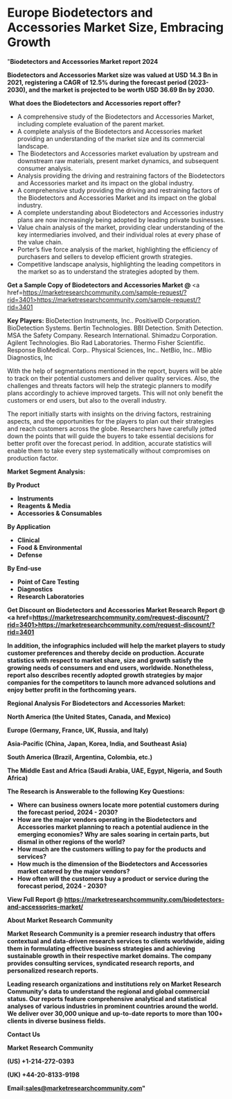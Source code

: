 # Europe Biodetectors and Accessories Market Size, Embracing Growth
"<strong>Biodetectors and Accessories Market report 2024</strong>

<strong>Biodetectors and Accessories Market size was valued at USD 14.3 Bn in 2021, registering a CAGR of 12.5% during the forecast period (2023-2030), and the market is projected to be worth USD 36.69 Bn by 2030.</strong>

 <strong><b>What does the Biodetectors and Accessories report offer?</b></strong>
<ul>
  <li>A comprehensive study of the Biodetectors and Accessories Market, including complete evaluation of the parent market.</li>
  <li>A complete analysis of the Biodetectors and Accessories market providing an understanding of the market size and its commercial landscape.</li>
  <li>The Biodetectors and Accessories market evaluation by upstream and downstream raw materials, present market dynamics, and subsequent consumer analysis.</li>
  <li>Analysis providing the driving and restraining factors of the Biodetectors and Accessories market and its impact on the global industry.</li>
  <li>A comprehensive study providing the driving and restraining factors of the Biodetectors and Accessories Market and its impact on the global industry.</li>
  <li>A complete understanding about Biodetectors and Accessories industry plans are now increasingly being adopted by leading private businesses.</li>
  <li>Value chain analysis of the market, providing clear understanding of the key intermediaries involved, and their individual roles at every phase of the value chain.</li>
  <li>Porter’s five force analysis of the market, highlighting the efficiency of purchasers and sellers to develop efficient growth strategies.</li>
  <li>Competitive landscape analysis, highlighting the leading competitors in the market so as to understand the strategies adopted by them.</li>
</ul>

<strong>Get a Sample Copy of Biodetectors and Accessories Market @ </strong><a href=https://marketresearchcommunity.com/sample-request/?rid=3401><u>https://marketresearchcommunity.com/sample-request/?rid=3401</u></a>

<strong>Key Players:</strong> 
BioDetection Instruments, Inc.. PositiveID Corporation. BioDetection Systems. Bertin Technologies. BBI Detection. Smith Detection. MSA the Safety Company. Research International. Shimadzu Corporation. Agilent Technologies. Bio Rad Laboratories. Thermo Fisher Scientific. Response BioMedical. Corp.. Physical Sciences, Inc.. NetBio, Inc.. MBio Diagnostics, Inc

With the help of segmentations mentioned in the report, buyers will be able to track on their potential customers and deliver quality services. Also, the challenges and threats factors will help the strategic planners to modify plans accordingly to achieve improved targets. This will not only benefit the customers or end users, but also to the overall industry.

The report initially starts with insights on the driving factors, restraining aspects, and the opportunities for the players to plan out their strategies and reach customers across the globe. Researchers have carefully jotted down the points that will guide the buyers to take essential decisions for better profit over the forecast period. In addition, accurate statistics will enable them to take every step systematically without compromises on production factor.

<strong>Market Segment Analysis:</strong>


<strong><strong>By Product</strong></h4>
<ul>
 	<li>Instruments</li>
 	<li>Reagents &amp; Media</li>
 	<li>Accessories &amp; Consumables</li>
</ul>
<strong><strong>By Application</strong></h4>
<ul>
 	<li>Clinical</li>
 	<li>Food &amp; Environmental</li>
 	<li>Defense</li>
</ul>
<strong><strong>By End-use</strong></h4>
<ul>
 	<li>Point of Care Testing</li>
 	<li>Diagnostics</li>
 	<li>Research Laboratories</li>
</ul>

<strong>Get Discount on Biodetectors and Accessories Market Research Report @ </b></strong><a href=https://marketresearchcommunity.com/request-discount/?rid=3401><u>https://marketresearchcommunity.com/request-discount/?rid=3401</u></a>

In addition, the infographics included will help the market players to study customer preferences and thereby decide on production. Accurate statistics with respect to market share, size and growth satisfy the growing needs of consumers and end users, worldwide. Nonetheless, report also describes recently adopted growth strategies by major companies for the competitors to launch more advanced solutions and enjoy better profit in the forthcoming years.

<strong>Regional Analysis For Biodetectors and Accessories Market:</strong>

<strong>North America</strong> (the United States, Canada, and Mexico)

<strong>Europe</strong> (Germany, France, UK, Russia, and Italy)

<strong>Asia-Pacific</strong> (China, Japan, Korea, India, and Southeast Asia)

<strong>South America</strong> (Brazil, Argentina, Colombia, etc.)

<strong>The Middle East and Africa</strong> (Saudi Arabia, UAE, Egypt, Nigeria, and South Africa)

<strong>The Research is Answerable to the following Key Questions:</strong>
<ul>
 	<li>Where can business owners locate more potential customers during the forecast period, 2024 - 2030?</li>
 	<li>How are the major vendors operating in the Biodetectors and Accessories market planning to reach a potential audience in the emerging economies? Why are sales soaring in certain parts, but dismal in other regions of the world?</li>
 	<li>How much are the customers willing to pay for the products and services?</li>
 	<li>How much is the dimension of the Biodetectors and Accessories market catered by the major vendors?</li>
 	<li>How often will the customers buy a product or service during the forecast period, 2024 - 2030?</li>
</ul>

<strong>View Full Report @</strong> <a href=https://marketresearchcommunity.com/biodetectors-and-accessories-market/>https://marketresearchcommunity.com/biodetectors-and-accessories-market/</a>

<strong>About Market Research Community</strong>

Market Research Community is a premier research industry that offers contextual and data-driven research services to clients worldwide, aiding them in formulating effective business strategies and achieving sustainable growth in their respective market domains. The company provides consulting services, syndicated research reports, and personalized research reports.

Leading research organizations and institutions rely on Market Research Community's data to understand the regional and global commercial status. Our reports feature comprehensive analytical and statistical analyses of various industries in prominent countries around the world. We deliver over 30,000 unique and up-to-date reports to more than 100+ clients in diverse business fields.

<strong>Contact Us</strong>

<strong>Market Research Community</strong>

(US) +1-214-272-0393

(UK) +44-20-8133-9198

<strong>Email:</strong>sales@marketresearchcommunity.com"
